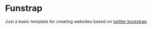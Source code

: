 # Funstrap

Just a basic template for creating websites based on [twitter bootstrap](http://twitter.github.com/bootstrap)